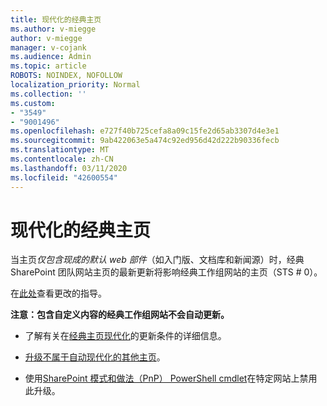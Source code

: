 ```yaml
---
title: 现代化的经典主页
ms.author: v-miegge
author: v-miegge
manager: v-cojank
ms.audience: Admin
ms.topic: article
ROBOTS: NOINDEX, NOFOLLOW
localization_priority: Normal
ms.collection: ''
ms.custom:
- "3549"
- "9001496"
ms.openlocfilehash: e727f40b725cefa8a09c15fe2d65ab3307d4e3e1
ms.sourcegitcommit: 9ab422063e5a474c92ed956d42d222b90336fecb
ms.translationtype: MT
ms.contentlocale: zh-CN
ms.lasthandoff: 03/11/2020
ms.locfileid: "42600554"
---
```

# <a name="modernize-the-classic-home-page"></a>现代化的经典主页

当主页*仅包含现成的默认 web 部件*（如入门版、文档库和新闻源）时，经典 SharePoint 团队网站主页的最新更新将影响经典工作组网站的主页（STS # 0）。

在[此处](https://docs.microsoft.com/sharepoint/sharepointonline/media/homepage-upgrade-gif.gif)查看更改的指导。 

**注意：包含自定义内容的经典工作组网站不会自动更新。**

* 了解有关在[经典主页现代化](https://docs.microsoft.com/sharepoint/disable-auto-modernization-classic-home-pages#why-update-classic-team-site-home-pages-to-modern)的更新条件的详细信息。

* [升级不属于自动现代化的其他主页](https://docs.microsoft.com/sharepoint/dev/transform/modernize-userinterface-site-pages)。

* 使用[SharePoint 模式和做法（PnP） PowerShell cmdlet](https://docs.microsoft.com/powershell/sharepoint/sharepoint-pnp/sharepoint-pnp-cmdlets)在特定网站上禁用此升级。

